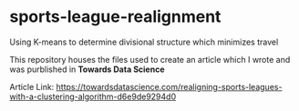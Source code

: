 # sports-league-realignment
Using K-means to determine divisional structure which minimizes travel

This repository houses the files used to create an article which I wrote and was purblished in **Towards Data Science**

Article Link: https://towardsdatascience.com/realigning-sports-leagues-with-a-clustering-algorithm-d6e9de9294d0

